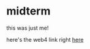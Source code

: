 # midterm

this was just me!

here's the web4 link right [here](https://in-info-web4.informatics.iupui.edu/~ramimarc/n315/midterm/#)